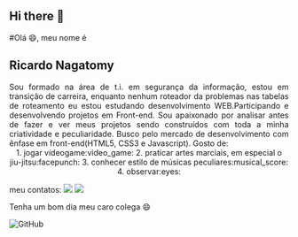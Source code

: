 ## Hi there 👋

#Olá :smile:, meu nome é <h2>Ricardo Nagatomy</h2>
<div align="justify">Sou formado na área de t.i. em segurança da informação, estou em transição de carreira, enquanto nenhum roteador da problemas nas tabelas de roteamento eu estou estudando desenvolvimento WEB.Participando e desenvolvendo projetos em Front-end. Sou apaixonado por analisar antes de fazer e ver meus projetos sendo construídos com toda a minha criatividade e peculiaridade. Busco pelo mercado de desenvolvimento com ênfase em front-end(HTML5, CSS3 e Javascript).
Gosto de:</div>

<div align="center">
1. jogar vídeogame:video_game:
2. praticar artes marciais, em especial o jiu-jitsu:facepunch:
3. conhecer estilo de músicas peculiares:musical_score:
4. observar:eyes:
</div>

meu contatos:
<a href="https://www.linkedin.com/in/ricardo-nagatomy-56553254"><img src="https://img.shields.io/badge/-RicardoNaga-blue?style=flat-square&logo=Linkedin&logoColor=white"></a>
<a href="https://app.rocketseat.com.br/me/ricardo-nagatomy-08130"><img src="https://img.shields.io/badge/-Rocketseat-000?style=flat-square&logo=&logoColor=white"></a>


Tenha um bom dia meu caro colega :smile:

![GitHub](https://img.shields.io/github/license/Ricnaga/Ricnaga)
